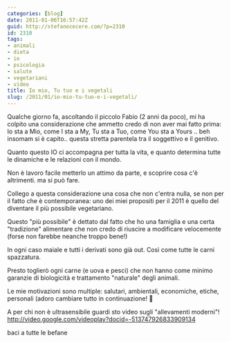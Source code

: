```yaml
---
categories: [blog]
date: 2011-01-06T16:57:42Z
guid: http://stefanocecere.com/?p=2310
id: 2310
tags:
- animali
- dieta
- io
- psicologia
- salute
- vegetariani
- video
title: Io mio, Tu tuo e i vegetali
slug: /2011/01/io-mio-tu-tuo-e-i-vegetali/
---
```


Qualche giorno fa, ascoltando il piccolo Fabio (2 anni da poco), mi ha colpito una considerazione che ammetto credo di non aver mai fatto prima: Io sta a Mio, come I sta a My, Tu sta a Tuo, come You sta a Yours .. beh insomam si è capito.. questa stretta parentela tra il soggettivo e il genitivo.

Quanto questo IO ci accompagna per tutta la vita, e quanto determina tutte le dinamiche e le relazioni con il mondo.

Non è lavoro facile metterlo un attimo da parte, e scoprire cosa c'è altrimenti. ma si può fare.

Collego a questa considerazione una cosa che non c'entra nulla, se non per il fatto che è contemporanea: uno dei miei propositi per il 2011 è quello del diventare il più possibile vegetariano.

Questo "più possibile" è dettato dal fatto che ho una famiglia e una certa "tradizione" alimentare che non credo di riuscire a modificare velocemente (forse non farebbe neanche troppo bene!)

In ogni caso maiale e tutti i derivati sono già out. Così come tutte le carni spazzatura.

Presto toglierò ogni carne (e uova e pesci) che non hanno come minimo garanzie di biologicità e trattamento "naturale" degli animali.

Le mie motivazioni sono multiple: salutari, ambientali, economiche, etiche, personali (adoro cambiare tutto in continuazione! 🙂

A per chi non è ultrasensibile guardi sto video sugli "allevamenti moderni"! <http://video.google.com/videoplay?docid=-513747926833909134>

baci a tutte le befane